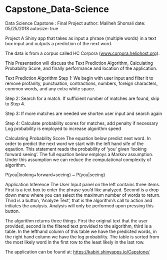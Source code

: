 # Capstone_Data-Science
Data Science Capstone : Final Project
author: Maliheh Shomali date: 05/25/2018 autosize: true

Project
A Shiny app that takes as input a phrase (multiple words) in a text box input and outputs a prediction of the next word.

The data is from a corpus called HC Corpora (www.corpora.heliohost.org).

This Presentation will discuss the Text Prediction Algorithm, Calculating Probability Score, and finally performance and location of the application.

Text Prediction Algorithm
Step 1: We begin with user input and filter it to remove profanity, punctuation, contractions, numbers, foreign characters, common words, and any extra white space.

Step 2: Search for a match. If sufficient number of matches are found, skip to Step 4.

Step 3: If more matches are needed we shorten user input and search again

Step 4: Calculate probability scores for matches, add penalty if necessary Log probability is employed to increase algorithm speed

Calculating Probability Score
The equation below predict next word. In order to predict the next word we start with the left hand sife of the eqaution. This statement reads the probability of ‘you’ given ‘looking forward seeing’. The full equation below employs a Markov assumption. Under this assumption we can reduce the computational complexity of algorithm.

P(you|looking+forward+seeing) ~ P(you|seeing)

Application Inference
The User Input panel on the left contains three items. First is a text box to enter the phrase you’d like analyzed. Second is a drop down menu where you can select the maximum number of words to return. Third is a button, ‘Analyze Text’, that is the algorithm’s call to action and initiates the analysis. Analysis will only be performed upon pressing this button.

The algorithm returns three things. First the original text that the user provided, second is the filtered text provided to the algorithm, third is a table. In the lefthand column of this table we have the predicted words, in the right hand column we have the log probability. The table is sorted from the most likely word in the first row to the least likely in the last row.

The application can be found at: https://kabiri.shinyapps.io/Capstone/
